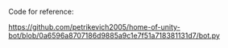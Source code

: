 Code for reference:

https://github.com/petrikevich2005/home-of-unity-bot/blob/0a6596a8707186d9885a9c1e7f51a718381131d7/bot.py


